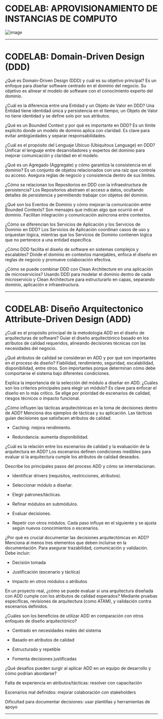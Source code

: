 # CODELAB: APROVISIONAMIENTO DE INSTANCIAS DE COMPUTO
![image](https://github.com/user-attachments/assets/7c80964e-47f1-488c-90b8-8ba868b612a6)
_____________________________________________________________________________________________________________________________________________________________________________
# CODELAB:  Domain-Driven Design (DDD)
¿Qué es Domain-Driven Design (DDD) y cuál es su objetivo principal?
Es un enfoque para diseñar software centrado en el dominio del negocio. Su objetivo es alinear el modelo de software con el conocimiento experto del dominio.

¿Cuál es la diferencia entre una Entidad y un Objeto de Valor en DDD?
Una Entidad tiene identidad única y persistencia en el tiempo; un Objeto de Valor no tiene identidad y se define solo por sus atributos.

¿Qué es un Bounded Context y por qué es importante en DDD?
Es un límite explícito donde un modelo de dominio aplica con claridad. Es clave para evitar ambigüedades y separar responsabilidades.

¿Cuál es el propósito del Lenguaje Ubicuo (Ubiquitous Language) en DDD?
Unificar el lenguaje entre desarrolladores y expertos del dominio para mejorar comunicación y claridad en el modelo.

¿Qué es un Agregado (Aggregate) y cómo garantiza la consistencia en el dominio?
Es un conjunto de objetos relacionados con una raíz que controla su acceso. Asegura reglas de negocio y consistencia dentro de sus límites.

¿Cómo se relacionan los Repositorios en DDD con la infraestructura de persistencia?
Los Repositorios abstraen el acceso a datos, ocultando detalles de persistencia y permitiendo trabajar con objetos del dominio.

¿Qué son los Eventos de Dominio y cómo mejoran la comunicación entre Bounded Contexts?
Son mensajes que indican algo que ocurrió en el dominio. Facilitan integración y comunicación asíncrona entre contextos.

¿Cómo se diferencian los Servicios de Aplicación y los Servicios de Dominio en DDD?
Los Servicios de Aplicación coordinan casos de uso y orquestan lógica, mientras que los Servicios de Dominio contienen lógica que no pertenece a una entidad específica.

¿Cómo DDD facilita el diseño de software en sistemas complejos y escalables?
Divide el dominio en contextos manejables, enfoca el diseño en reglas de negocio y promueve colaboración efectiva.

¿Cómo se puede combinar DDD con Clean Architecture en una aplicación de microservicios?
Usando DDD para modelar el dominio dentro de cada microservicio y Clean Architecture para estructurarlo en capas, separando dominio, aplicación e infraestructura.
_____________________________________________________________________________________________________________________________________________________________________________
# CODELAB:  Diseño Arquitectonico Attribute-Driven Design (ADD)
¿Cuál es el propósito principal de la metodología ADD en el diseño de arquitecturas de software?
Guiar el diseño arquitectónico basado en los atributos de calidad requeridos, alineando decisiones técnicas con las necesidades del negocio.

¿Qué atributos de calidad se consideran en ADD y por qué son importantes en el proceso de diseño?
Fiabilidad, rendimiento, seguridad, escalabilidad, disponibilidad, entre otros. Son importantes porque determinan cómo debe comportarse el sistema bajo diferentes condiciones.

Explica la importancia de la selección del módulo a diseñar en ADD. ¿Cuáles son los criterios principales para elegir un módulo?
Es clave para enfocar el diseño en lo más crítico. Se elige por prioridad de escenarios de calidad, riesgos técnicos o impacto funcional.

¿Cómo influyen las tácticas arquitectónicas en la toma de decisiones dentro de ADD? Menciona dos ejemplos de tácticas y su aplicación.
Las tácticas guían decisiones que satisfacen atributos de calidad.

- Caching: mejora rendimiento.

- Redundancia: aumenta disponibilidad.

¿Cuál es la relación entre los escenarios de calidad y la evaluación de la arquitectura en ADD?
Los escenarios definen condiciones medibles para evaluar si la arquitectura cumple los atributos de calidad deseados.

Describe los principales pasos del proceso ADD y cómo se interrelacionan.

- Identificar drivers (requisitos, restricciones, atributos).

- Seleccionar módulo a diseñar.

- Elegir patrones/tácticas.

- Refinar módulos en submódulos.

- Evaluar decisiones.

- Repetir con otros módulos.
Cada paso influye en el siguiente y se ajusta según nuevos conocimientos o escenarios.

¿Por qué es crucial documentar las decisiones arquitectónicas en ADD? Menciona al menos tres elementos que deben incluirse en la documentación.
Para asegurar trazabilidad, comunicación y validación. Debe incluir:

- Decisión tomada

- Justificación (escenario y táctica)

- Impacto en otros módulos o atributos

En un proyecto real, ¿cómo se puede evaluar si una arquitectura diseñada con ADD cumple con los atributos de calidad esperados?
Mediante pruebas específicas, revisiones de arquitectura (como ATAM), y validación contra escenarios definidos.

¿Cuáles son los beneficios de utilizar ADD en comparación con otros enfoques de diseño arquitectónico?

- Centrado en necesidades reales del sistema

- Basado en atributos de calidad

- Estructurado y repetible

- Fomenta decisiones justificadas

¿Qué desafíos pueden surgir al aplicar ADD en un equipo de desarrollo y cómo podrían abordarse?

Falta de experiencia en atributos/tácticas: resolver con capacitación

Escenarios mal definidos: mejorar colaboración con stakeholders

Dificultad para documentar decisiones: usar plantillas y herramientas de apoyo
_____________________________________________________________________________________________________________________________________________________________________________

